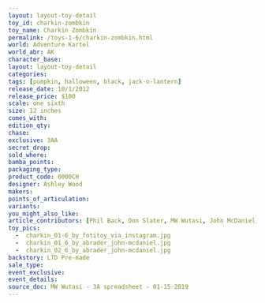 ```yaml
---
layout: layout-toy-detail 
toy_id: charkin-zombkin
toy_name: Charkin Zombkin
permalink: /toys-1-6/charkin-zombkin.html
world: Adventure Kartel
world_abr: AK
character_base: 
layout: layout-toy-detail
categories: 
tags: [pumpkin, halloween, black, jack-o-lantern]
release_date: 10/1/2012
release_price: $100 
scale: one sixth
size: 12 inches
comes_with: 
edition_qty: 
chase: 
exclusive: 3AA
secret_drop: 
sold_where: 
bamba_points: 
packaging_type: 
product_code: 0000CH
designer: Ashley Wood
makers: 
points_of_articulation: 
variants: 
you_might_also_like: 
article_contributors: [Phil Back, Don Slater, MW Wutasi, John McDaniel, fotitoy]
toy_pics: 
  -  charkin_01-6_by_fotitoy_via_instagram.jpg
  -  charkin_01_6_by_abrader_john-mcdaniel.jpg
  -  charkin_02_6_by_abrader_john-mcdaniel.jpg
backstory: LTD Pre-made
sale_type: 
event_exclusive: 
event_details: 
source_doc: MW Wutasi - 3A spreadsheet - 01-15-2019
---
```

